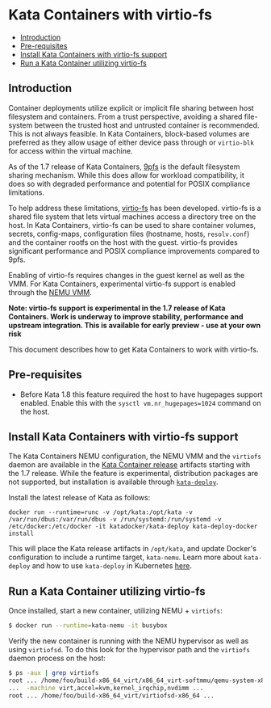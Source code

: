 # Kata Containers with virtio-fs

- [Introduction](#introduction)
- [Pre-requisites](#pre-requisites)
- [Install Kata Containers with virtio-fs support](#install-kata-containers-with-virtio-fs-support)
- [Run a Kata Container utilizing virtio-fs](#run-a-kata-container-utilizing-virtio-fs)

## Introduction

Container deployments utilize explicit or implicit file sharing between host filesystem and containers. From a trust perspective, avoiding a shared file-system between the trusted host and untrusted container is recommended. This is not always feasible. In Kata Containers, block-based volumes are preferred as they allow usage of either device pass through or `virtio-blk` for access within the virtual machine.

As of the 1.7 release of Kata Containers, [9pfs](https://www.kernel.org/doc/Documentation/filesystems/9p.txt) is the default filesystem sharing mechanism. While this does allow for workload compatibility, it does so with degraded performance and potential for POSIX compliance limitations.

To help address these limitations, [virtio-fs](https://virtio-fs.gitlab.io/) has been developed. virtio-fs is a shared file system that lets virtual machines access a directory tree on the host. In Kata Containers, virtio-fs can be used to share container volumes, secrets, config-maps, configuration files (hostname, hosts, `resolv.conf`) and the container rootfs on the host with the guest.  virtio-fs provides significant performance and POSIX compliance improvements compared to 9pfs.

Enabling of virtio-fs requires changes in the guest kernel as well as the VMM. For Kata Containers, experimental virtio-fs support is enabled through the [NEMU VMM](https://github.com/intel/nemu).

**Note: virtio-fs support is experimental in the 1.7 release of Kata Containers. Work is underway to improve stability, performance and upstream integration. This is available for early preview - use at your own risk**

This document describes how to get Kata Containers to work with virtio-fs.

## Pre-requisites

* Before Kata 1.8 this feature required the host to have hugepages support enabled. Enable this with the `sysctl vm.nr_hugepages=1024` command on the host.

## Install Kata Containers with virtio-fs support

The Kata Containers NEMU configuration, the NEMU VMM and the `virtiofs` daemon are available in the [Kata Container release](https://github.com/kata-containers/runtime/releases) artifacts starting with the 1.7 release. While the feature is experimental, distribution packages are not supported, but installation is available through [`kata-deploy`](https://github.com/kata-containers/packaging/tree/master/kata-deploy).

Install the latest release of Kata as follows:
```
docker run --runtime=runc -v /opt/kata:/opt/kata -v /var/run/dbus:/var/run/dbus -v /run/systemd:/run/systemd -v /etc/docker:/etc/docker -it katadocker/kata-deploy kata-deploy-docker install
```

This will place the Kata release artifacts in `/opt/kata`, and update Docker's configuration to include a runtime target, `kata-nemu`. Learn more about `kata-deploy` and how to use `kata-deploy` in Kubernetes [here](https://github.com/kata-containers/packaging/tree/master/kata-deploy#kubernetes-quick-start).


## Run a Kata Container utilizing virtio-fs

Once installed, start a new container, utilizing NEMU + `virtiofs`:
```bash
$ docker run --runtime=kata-nemu -it busybox
```

Verify the new container is running with the NEMU hypervisor as well as using `virtiofsd`. To do this look for the hypervisor path and the `virtiofs` daemon process on the host:
```bash
$ ps -aux | grep virtiofs
root ... /home/foo/build-x86_64_virt/x86_64_virt-softmmu/qemu-system-x86_64_virt
...  -machine virt,accel=kvm,kernel_irqchip,nvdimm ...
root ... /home/foo/build-x86_64_virt/virtiofsd-x86_64 ...
```
